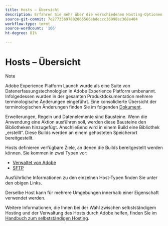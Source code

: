 ```yaml
---
title: Hosts – Übersicht
description: Erfahren Sie mehr über die verschiedenen Hosting-Optionen in Adobe Experience Platform.
source-git-commit: 7e27735697882065566ebdeccc36998ec368e404
workflow-type: tm+mt
source-wordcount: '166'
ht-degree: 81%

---
```


# Hosts – Übersicht

>[!NOTE]
>
>Adobe Experience Platform Launch wurde als eine Suite von Datenerfassungstechnologien in Adobe Experience Platform umbenannt. Infolgedessen wurden in der gesamten Produktdokumentation mehrere terminologische Änderungen eingeführt. Eine konsolidierte Übersicht der terminologischen Änderungen finden Sie im folgenden [Dokument](../../../term-updates.md).

Erweiterungen, Regeln und Datenelemente sind Bausteine. Wenn die Anwendung eine Aktion ausführen soll, werden diese Bausteine den Bibliotheken hinzugefügt. Anschließend wird in einem Build eine Bibliothek „erstellt“. Diese Builds werden an einem gehosteten Speicherort bereitgestellt.

Hosts definieren verfügbare Ziele, an denen die Builds bereitgestellt werden können. Sie kommen in zwei Typen vor:

* [Verwaltet von Adobe](./managed-by-adobe-host.md)
* [SFTP](./sftp-host.md)

Ausführliche Informationen zu den einzelnen Host-Typen finden Sie unter den obigen Links.

Derselbe Host kann für mehrere Umgebungen innerhalb einer Eigenschaft verwendet werden.

Weitere Informationen, die Ihnen bei der Wahl zwischen selbstständigem Hosting und der Verwaltung des Hosts durch Adobe helfen, finden Sie im [Handbuch zum selbstständigen Hosting](./self-hosting-libraries.md).
